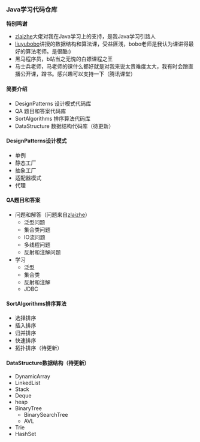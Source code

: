 ### Java学习代码仓库
**特别鸣谢**
* [zlaizhe](https://github.com/zlaizhe)大佬对我在Java学习上的支持，是我Java学习引路人
* [liuyubobo](https://github.com/liuyubobobo)讲授的数据结构和算法课，受益匪浅，bobo老师是我认为课讲得最好的算法老师。是很酷:)
* 黑马程序员，b站当之无愧的白嫖课程之王
* 马士兵老师，马老师的课什么都好就是对我来说太贵难度太大，我有时会蹭直播公开课，蹭书。感兴趣可以支持一下（腾讯课堂）
#### 简要介绍
* DesignPatterns 设计模式代码库
* QA             题目和答案代码库
* SortAlgorithms 排序算法代码库
* DataStructure  数据结构代码库（待更新）
#### DesignPatterns设计模式
* 单例
* 静态工厂
* 抽象工厂
* 适配器模式
* 代理
#### QA题目和答案
* 问题和解答（问题来自[zlaizhe](https://github.com/zlaizhe)）
    * 泛型问题
    * 集合类问题
    * IO流问题
    * 多线程问题
    * 反射和注解问题
* 学习
    * 泛型
    * 集合类
    * 反射和注解
    * JDBC
#### SortAlgorithms排序算法
* 选择排序
* 插入排序
* 归并排序
* 快速排序
* 拓扑排序（待更新）
#### DataStructure数据结构（待更新）
* DynamicArray
* LinkedList
* Stack
* Deque
* heap
* BinaryTree
    * BinarySearchTree
    * AVL
* Trie
* HashSet